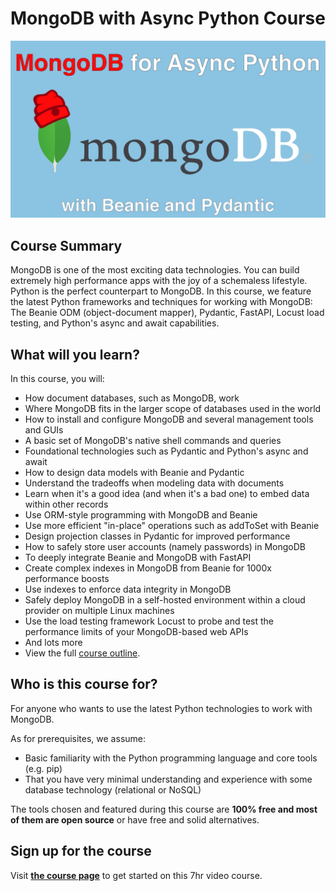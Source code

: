 # MongoDB with Async Python Course

[![](./readme_resources/mongodb-beanie-2x.jpg)](https://talkpython.fm/mongodb-async)



## Course Summary

MongoDB is one of the most exciting data technologies. You can build extremely high performance apps with the joy of a schemaless lifestyle. Python is the perfect counterpart to MongoDB. In this course, we feature the latest Python frameworks and techniques for working with MongoDB: The Beanie ODM (object-document mapper), Pydantic, FastAPI, Locust load testing, and Python's async and await capabilities.

## What will you learn?

In this course, you will:

- How document databases, such as MongoDB, work
- Where MongoDB fits in the larger scope of databases used in the world
- How to install and configure MongoDB and several management tools and GUIs
- A basic set of MongoDB's native shell commands and queries
- Foundational technologies such as Pydantic and Python's async and await
- How to design data models with Beanie and Pydantic
- Understand the tradeoffs when modeling data with documents
- Learn when it's a good idea (and when it's a bad one) to embed data within other records
- Use ORM-style programming with MongoDB and Beanie
- Use more efficient "in-place" operations such as addToSet with Beanie
- Design projection classes in Pydantic for improved performance
- How to safely store user accounts (namely passwords) in MongoDB
- To deeply integrate Beanie and MongoDB with FastAPI
- Create complex indexes in MongoDB from Beanie for 1000x performance boosts
- Use indexes to enforce data integrity in MongoDB
- Safely deploy MongoDB in a self-hosted environment within a cloud provider on multiple Linux machines
- Use the load testing framework Locust to probe and test the performance limits of your MongoDB-based web APIs
- And lots more
- View the full [course outline](https://training.talkpython.fm/courses/mongodb-with-async-python-beanie-and-pydantic?utm_source=github#course_outline).

## Who is this course for?

For anyone who wants to use the latest Python technologies to work with MongoDB.

As for prerequisites, we assume:

- Basic familiarity with the Python programming language and core tools (e.g. pip)
- That you have very minimal understanding and experience with some database technology (relational or NoSQL)

The tools chosen and featured during this course are **100% free and most of them are open source** or have free and solid alternatives.

## Sign up for the course

Visit **[the course page](https://talkpython.fm/mongodb-async)** to get started on this 7hr video course.

